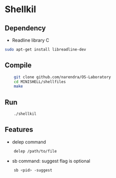 # Shellkil 
## Dependency
- Readline library C
```bash
sudo apt-get install libreadline-dev
```
## Compile
```bash
    git clone github.com/narendra/OS-Laboratory
    cd MINISHELL/shellfiles
    make
```
## Run
```bash
    ./shellkil
```
## Features
- delep command
```bash
    delep /path/to/file
```
- sb command: suggest flag is optional
```bash
    sb <pid> -suggest 
```

